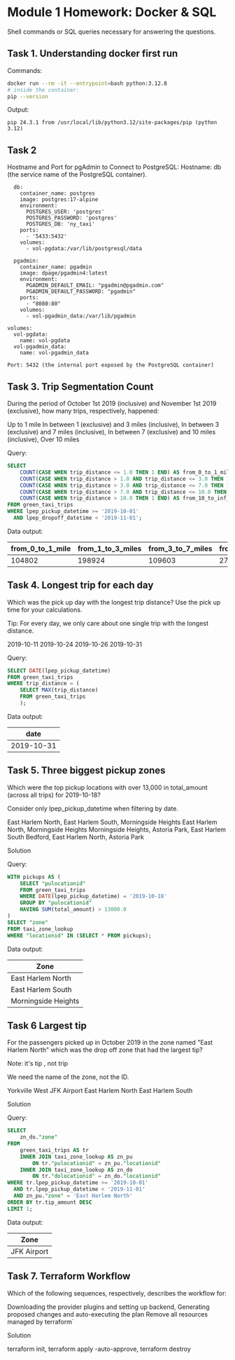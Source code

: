 # Module 1 Homework: Docker & SQL

Shell commands or SQL queries necessary for answering the questions.


## Task 1. Understanding docker first run

Commands:

```bash
docker run --rm -it --entrypoint=bash python:3.12.8
# inside the container:
pip --version
```

Output:

```plaintext
pip 24.3.1 from /usr/local/lib/python3.12/site-packages/pip (python 3.12)
```

## Task 2

Hostname and Port for pgAdmin to Connect to PostgreSQL:
Hostname: db (the service name of the PostgreSQL container).

``` services:
  db:
    container_name: postgres
    image: postgres:17-alpine
    environment:
      POSTGRES_USER: 'postgres'
      POSTGRES_PASSWORD: 'postgres'
      POSTGRES_DB: 'ny_taxi'
    ports:
      - '5433:5432'
    volumes:
      - vol-pgdata:/var/lib/postgresql/data

  pgadmin:
    container_name: pgadmin
    image: dpage/pgadmin4:latest
    environment:
      PGADMIN_DEFAULT_EMAIL: "pgadmin@pgadmin.com"
      PGADMIN_DEFAULT_PASSWORD: "pgadmin"
    ports:
      - "8080:80"
    volumes:
      - vol-pgadmin_data:/var/lib/pgadmin  

volumes:
  vol-pgdata:
    name: vol-pgdata
  vol-pgadmin_data:
    name: vol-pgadmin_data
```

```plaintext
Port: 5432 (the internal port exposed by the PostgreSQL container)
```


## Task 3. Trip Segmentation Count

During the period of October 1st 2019 (inclusive) and November 1st 2019 (exclusive), how many trips, respectively, happened:

Up to 1 mile
In between 1 (exclusive) and 3 miles (inclusive),
In between 3 (exclusive) and 7 miles (inclusive),
In between 7 (exclusive) and 10 miles (inclusive),
Over 10 miles

Query:
```sql
SELECT 
    COUNT(CASE WHEN trip_distance <= 1.0 THEN 1 END) AS from_0_to_1_mile,
    COUNT(CASE WHEN trip_distance > 1.0 AND trip_distance <= 3.0 THEN 1 END) AS from_1_to_3_miles,
    COUNT(CASE WHEN trip_distance > 3.0 AND trip_distance <= 7.0 THEN 1 END) AS from_3_to_7_miles,
    COUNT(CASE WHEN trip_distance > 7.0 AND trip_distance <= 10.0 THEN 1 END) AS from_7_to_10_miles,
    COUNT(CASE WHEN trip_distance > 10.0 THEN 1 END) AS from_10_to_inf_miles
FROM green_taxi_trips
WHERE lpep_pickup_datetime >= '2019-10-01'
  AND lpep_dropoff_datetime < '2019-11-01';
```

Data output:

| from_0_to_1_mile | from_1_to_3_miles | from_3_to_7_miles | from_7_to_10_miles | from_10_to_inf_miles |
|------------------|-------------------|-------------------|--------------------|----------------------|
| 104802           | 198924            | 109603            | 27678              | 35189                |




## Task 4. Longest trip for each day

Which was the pick up day with the longest trip distance? Use the pick up time for your calculations.

Tip: For every day, we only care about one single trip with the longest distance.

2019-10-11
2019-10-24
2019-10-26
2019-10-31

Query:

```sql
SELECT DATE(lpep_pickup_datetime)
FROM green_taxi_trips
WHERE trip_distance = (
    SELECT MAX(trip_distance)
    FROM green_taxi_trips
    );
```

Data output:

| date |
|------|
| 2019-10-31 |


## Task 5. Three biggest pickup zones


Which were the top pickup locations with over 13,000 in total_amount (across all trips) for 2019-10-18?

Consider only lpep_pickup_datetime when filtering by date.

East Harlem North, East Harlem South, Morningside Heights
East Harlem North, Morningside Heights
Morningside Heights, Astoria Park, East Harlem South
Bedford, East Harlem North, Astoria Park

Solution

Query:

```sql
WITH pickups AS (
    SELECT "pulocationid"
    FROM green_taxi_trips
    WHERE DATE(lpep_pickup_datetime) = '2019-10-18'
    GROUP BY "pulocationid"
    HAVING SUM(total_amount) > 13000.0
)
SELECT "zone"
FROM taxi_zone_lookup
WHERE "locationid" IN (SELECT * FROM pickups);
```

Data output:

| Zone |
|------|
| East Harlem North |
| East Harlem South |
| Morningside Heights |


## Task 6   Largest tip

For the passengers picked up in October 2019 in the zone named "East Harlem North" which was the drop off zone that had the largest tip?

Note: it's tip , not trip

We need the name of the zone, not the ID.

Yorkville West
JFK Airport
East Harlem North
East Harlem South


Solution

Query:

```sql
SELECT
    zn_do."zone"
FROM
    green_taxi_trips AS tr
    INNER JOIN taxi_zone_lookup AS zn_pu
        ON tr."pulocationid" = zn_pu."locationid"
    INNER JOIN taxi_zone_lookup AS zn_do
        ON tr."dolocationid" = zn_do."locationid"
WHERE tr.lpep_pickup_datetime >= '2019-10-01'
  AND tr.lpep_pickup_datetime < '2019-11-01'
  AND zn_pu."zone" = 'East Harlem North'
ORDER BY tr.tip_amount DESC
LIMIT 1;
```

Data output:

| Zone |
|------|
| JFK Airport |

## Task 7.  Terraform Workflow

Which of the following sequences, respectively, describes the workflow for:

Downloading the provider plugins and setting up backend,
Generating proposed changes and auto-executing the plan
Remove all resources managed by terraform`

Solution

terraform init, terraform apply -auto-approve, terraform destroy